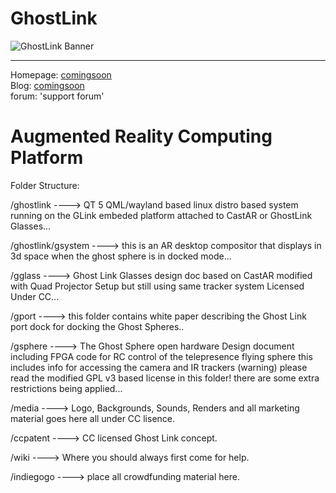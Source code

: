 GhostLink
=========

![GhostLink Banner](https://raw2.github.com/echostorm/GhostLink/master/media/Backgrounds/FlagBG.png)

--------------------------------------------------------------------------------------------------------------------------
Homepage: [comingsoon](http://#)  
Blog: [comingsoon](http://#)  
forum: 'support forum'  


Augmented Reality Computing Platform
=========

Folder Structure:

/ghostlink   ----> QT 5 QML/wayland based linux distro based system running on the GLink embeded platform attached to CastAR or GhostLink Glasses...

/ghostlink/gsystem     ----> this is an AR desktop compositor that displays in 3d space when the ghost sphere is in docked mode...

/gglass      ----> Ghost Link Glasses design doc based on CastAR modified with Quad Projector Setup but still using same tracker system Licensed Under CC...

/gport       ----> this folder contains white paper describing the Ghost Link port dock for docking the Ghost Spheres..

/gsphere     ----> The Ghost Sphere open hardware Design document including FPGA code for RC control of the telepresence flying sphere this includes info for accessing the camera and IR trackers (warning) please read the modified GPL v3 based license in this folder! there are some extra restrictions being applied...

/media       ----> Logo, Backgrounds, Sounds, Renders and all marketing material goes here all under CC lisence.

/ccpatent    ----> CC licensed Ghost Link concept.

/wiki        ----> Where you should always first come for help.

/indiegogo   ----> place all crowdfunding material here.
